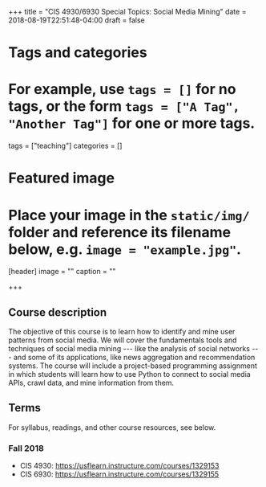 +++
title = "CIS 4930/6930 Special Topics: Social Media Mining"
date = 2018-08-19T22:51:48-04:00
draft = false

# Tags and categories
# For example, use `tags = []` for no tags, or the form `tags = ["A Tag", "Another Tag"]` for one or more tags.
tags = ["teaching"]
categories = []

# Featured image
# Place your image in the `static/img/` folder and reference its filename below, e.g. `image = "example.jpg"`.
[header]
image = ""
caption = ""

+++

## Course description

The objective of this course is to learn how to identify and mine user patterns from social media. We will cover the fundamentals tools and techniques of social media mining --- like the analysis of social networks --- and some of its applications, like news aggregation and recommendation systems. The course will include a project-based programming assignment in which students will learn how to use Python to connect to social media APIs, crawl data, and mine information from them.

## Terms

For syllabus, readings, and other course resources, see below.

### Fall 2018

- CIS 4930: https://usflearn.instructure.com/courses/1329153
- CIS 6930: https://usflearn.instructure.com/courses/1329155 

